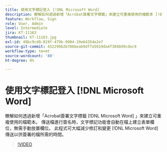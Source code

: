 ```yaml
---
title: 使用文字標記登入 [!DNL Microsoft Word]
description: 瞭解如何透過新增「Acrobat簽署文字標籤」來建立可重複使用的檔範本 [!DNL Microsoft Word]
feature: Workflow, Sign
role: User, Admin
level: Intermediate
jira: KT-11163
thumbnail: KT-11163.jpg
exl-id: 48bc9cd0-019f-479b-9904-19e64354e2e7
source-git-commit: 452299b2b786beab9df7a5019da4f3840d9cdec9
workflow-type: tm+mt
source-wordcount: '80'
ht-degree: 0%

---
```


# 使用文字標記登入 [!DNL Microsoft Word]

瞭解如何透過新增「Acrobat簽署文字標籤 [!DNL Microsoft Word] 」來建立可重複使用的檔範本。 傳送檔進行簽名時，文字標記功能會自動在檔上建立表單欄位，無需手動放置欄位。 此程式可大幅減少修訂和變更 [!DNL Microsoft Word] 傳送以供簽署的檔所需的時間。

>[!VIDEO](https://video.tv.adobe.com/v/3409482?quality=12&learn=on&hidetitle=true)
